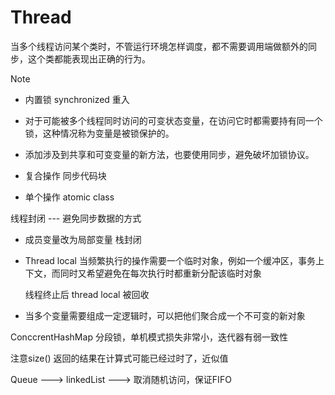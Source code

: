 # Thread

当多个线程访问某个类时，不管运行环境怎样调度，都不需要调用端做额外的同步，这个类都能表现出正确的行为。

Note

* 内置锁 synchronized  重入

* 对于可能被多个线程同时访问的可变状态变量，在访问它时都需要持有同一个锁，这种情况称为变量是被锁保护的。
* 添加涉及到共享和可变变量的新方法，也要使用同步，避免破坏加锁协议。
* 复合操作 同步代码块
* 单个操作 atomic class



线程封闭 --- 避免同步数据的方式

* 成员变量改为局部变量 栈封闭

* Thread local 当频繁执行的操作需要一个临时对象，例如一个缓冲区，事务上下文，而同时又希望避免在每次执行时都重新分配该临时对象

  线程终止后 thread local 被回收

* 当多个变量需要组成一定逻辑时，可以把他们聚合成一个不可变的新对象



ConccrentHashMap 分段锁，单机模式损失非常小，迭代器有弱一致性

注意size() 返回的结果在计算式可能已经过时了，近似值

Queue  --->  linkedList  ---> 取消随机访问，保证FIFO









